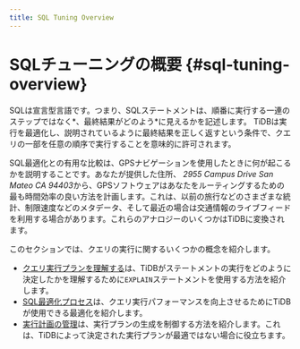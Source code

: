```yaml
---
title: SQL Tuning Overview
---
```


# SQLチューニングの概要 {#sql-tuning-overview}

SQLは宣言型言語です。つまり、SQLステートメントは、順番に実行する一連のステップではなく*、最終結果がどのよう*に見えるかを記述します。 TiDBは実行を最適化し、説明されているように最終結果を正しく返すという条件で、クエリの一部を任意の順序で実行することを意味的に許可されます。

SQL最適化との有用な比較は、GPSナビゲーションを使用したときに何が起こるかを説明することです。あなたが提供した住所、 *2955 Campus Drive San Mateo CA 94403*から、GPSソフトウェアはあなたをルーティングするための最も時間効率の良い方法を計画します。これは、以前の旅行などのさまざまな統計、制限速度などのメタデータ、そして最近の場合は交通情報のライブフィードを利用する場合があります。これらのアナロジーのいくつかはTiDBに変換されます。

このセクションでは、クエリの実行に関するいくつかの概念を紹介します。

-   [クエリ実行プランを理解する](/explain-overview.md)は、TiDBがステートメントの実行をどのように決定したかを理解するために`EXPLAIN`ステートメントを使用する方法を紹介します。
-   [SQL最適化プロセス](/sql-optimization-concepts.md)は、クエリ実行パフォーマンスを向上させるためにTiDBが使用できる最適化を紹介します。
-   [実行計画の管理](/control-execution-plan.md)は、実行プランの生成を制御する方法を紹介します。これは、TiDBによって決定された実行プランが最適ではない場合に役立ちます。
